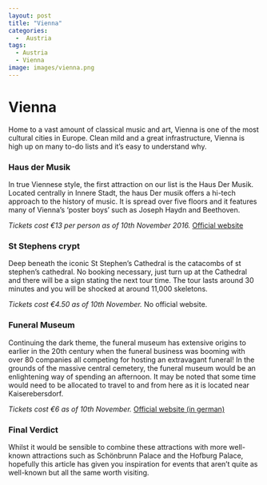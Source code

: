 ```yaml
---
layout: post
title: "Vienna"
categories:
  -  Austria
tags:
  - Austria
  - Vienna
image: images/vienna.png
---
```


# Vienna

Home to a vast amount of classical music and art, Vienna is one of the most cultural cities in Europe. Clean mild and a great infrastructure, Vienna is high up on many to-do lists and it’s easy to understand why. 
 
### Haus der Musik 
 
In true Viennese style, the first attraction on our list is the Haus Der Musik. Located centrally in Innere Stadt, the haus Der musik offers a hi-tech approach to the history of music. It is spread over five floors and it features many of Vienna’s ‘poster boys’ such as Joseph Haydn and Beethoven.
 
*Tickets cost €13 per person as of 10th November 2016.* [Official website](http://www.hausdermusik.com/en)
 
### St Stephens crypt
 
Deep beneath the iconic St Stephen’s Cathedral is the catacombs of st stephen’s cathedral. No booking necessary, just turn up at the Cathedral and there will be a sign stating the next tour time. The tour lasts around 30 minutes and you will be shocked at around 11,000 skeletons.
 
*Tickets cost €4.50 as of 10th November.* No official website.
 
### Funeral Museum
 
Continuing the dark theme, the funeral museum has extensive origins to earlier in the 20th century when the funeral business was booming with over 80 companies all competing for hosting an extravagant funeral! In the grounds of the massive central cemetery, the funeral museum would be an enlightening way of spending an afternoon. It may be noted that some time would need to be allocated to travel to and from here as it is located near Kaiserebersdorf.
 
*Tickets cost €6 as of 10th November.* [Official website (in german)](http://www.bestattungsmuseum.at/eportal2/)
 
### Final Verdict
 
Whilst it would be sensible to combine these attractions with more well-known attractions such as Schönbrunn Palace and the Hofburg Palace, hopefully this article has given you inspiration for events that aren’t quite as well-known but all the same worth visiting. 
